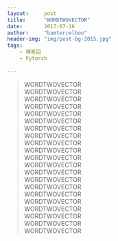 ```yaml
---
layout:     post
title:      "WORDTWOVECTOR"
date:       2017-07-16
author:     "bamtercelboo"
header-img: "img/post-bg-2015.jpg"
tags:
    - 博客园 
    - Pytorch
 
---
```


>  <div>WORDTWOVECTOR</div>
>  <div>WORDTWOVECTOR</div>
>  <div>WORDTWOVECTOR</div>
>  <div>WORDTWOVECTOR</div>
>  <div>WORDTWOVECTOR</div>
>  <div>WORDTWOVECTOR</div>
>  <div>WORDTWOVECTOR</div>
>  <div>WORDTWOVECTOR</div>
>  <div>WORDTWOVECTOR</div>
>  <div>WORDTWOVECTOR</div>
>  <div>WORDTWOVECTOR</div>
>  <div>WORDTWOVECTOR</div>
>  <div>WORDTWOVECTOR</div>
>  <div>WORDTWOVECTOR</div>
>  <div>WORDTWOVECTOR</div>
>  <div>WORDTWOVECTOR</div>
>  <div>WORDTWOVECTOR</div>
>  <div>WORDTWOVECTOR</div>
>  <div>WORDTWOVECTOR</div>
>  <div>WORDTWOVECTOR</div>
>  <div>WORDTWOVECTOR</div>


